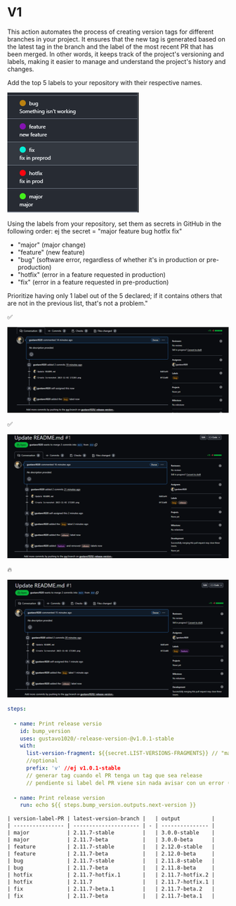  # V1
This action automates the process of creating version tags for different branches in your project. It ensures that the new tag is generated based on the latest tag in the branch and the label of the most recent PR that has been merged. In other words, it keeps track of the project's versioning and labels, making it easier to manage and understand the project's history and changes.

Add the top 5 labels to your repository with their respective names.

![image](https://github.com/gustavo1020/-release-version-/blob/main/img/Screenshot%202023-11-02%20172203.png)


Using the labels from your repository, set them as secrets in GitHub in the following order: ej the secret = "major feature bug hotfix fix"
- "major" (major change)
- "feature" (new feature)
- "bug" (software error, regardless of whether it's in production or pre-production)
- "hotfix" (error in a feature requested in production)
- "fix" (error in a feature requested in pre-production)

Prioritize having only 1 label out of the 5 declared; if it contains others that are not in the previous list, that's not a problem."

:white_check_mark:

![image](https://github.com/gustavo1020/-release-version-/blob/main/img/Screenshot%202023-11-02%20173734.png)

:white_check_mark:

![image](https://github.com/gustavo1020/-release-version-/blob/main/img/image.png)

:fire:

![image](https://github.com/gustavo1020/-release-version-/blob/main/img/Screenshot%202023-11-02%20173845.png)

```yaml
steps:

  - name: Print release versio
    id: bump_version
    uses: gustavo1020/-release-version-@v1.0.1-stable
    with:
      list-version-fragment: ${{secret.LIST-VERSIONS-FRAGMENTS}} // "major feature bug hotfix fix"
      //optional
      prefix: 'v' //ej v1.0.1-stable
      // generar tag cuando el PR tenga un tag que sea release
      // pendiente si label del PR viene sin nada avisar con un error (y modificar las formas de modificar el beta y stable al generar el tag)
      
  - name: Print release version
    run: echo ${{ steps.bump_version.outputs.next-version }}
```

```
| version-label-PR | latest-version-branch |   | output          |
| ---------------- | --------------------- | - | --------------- |
| major            | 2.11.7-stable         |   | 3.0.0-stable    |
| major            | 2.11.7-beta           |   | 3.0.0-beta      |
| feature          | 2.11.7-stable         |   | 2.12.0-stable   |
| feature          | 2.11.7-beta           |   | 2.12.0-beta     |
| bug              | 2.11.7-stable         |   | 2.11.8-stable   |
| bug              | 2.11.7-beta           |   | 2.11.8-beta     |
| hotfix           | 2.11.7-hotfix.1       |   | 2.11.7-hotfix.2 |
| hotfix           | 2.11.7                |   | 2.11.7-hotfix.1 |
| fix              | 2.11.7-beta.1         |   | 2.11.7-beta.2   |
| fix              | 2.11.7-beta           |   | 2.11.7-beta.1   |
```
